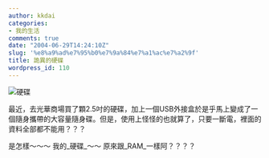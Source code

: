 ```yaml
---
author: kkdai
categories:
- 我的生活
comments: true
date: "2004-06-29T14:24:10Z"
slug: '%e8%a9%ad%e7%95%b0%e7%9a%84%e7%a1%ac%e7%a2%9f'
title: 詭異的硬碟
wordpress_id: 110
---
```


![硬碟](http://www.evanlin.com/blog/archives/0629/0629.jpg)

最近，去光華商場買了顆2.5吋的硬碟，加上一個USB外接盒於是乎馬上變成了一個隨身攜帶的大容量隨身碟。但是，使用上怪怪的也就算了，只要一斷電，裡面的資料全部都不能用？？？

是怎樣～～～ 我的_硬碟_～～ 原來跟_RAM_一樣阿？？？？

